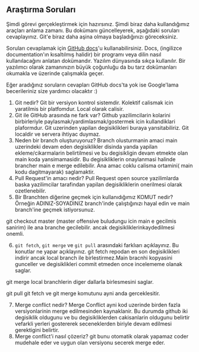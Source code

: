 ## Araştırma Soruları

Şimdi görevi gerçekleştirmek için hazırsınız. Şimdi biraz daha kullandığımız araçları anlama zamanı. Bu dokümanı güncelleyerek, aşağıdaki soruları cevaplayınız. Git'e biraz daha aşina olmaya başladığınızı göreceksiniz.

Soruları cevaplamak için [GitHub docs](https://docs.github.com/en)'u kullanabilirsiniz. Docs, (ingilizce documentation'ın kısaltılmış halidir) bir programı veya dilin nasıl kullanılacağını anlatan dokümandır. Yazılım dünyasında sıkça kullanılır. Bir yazılımcı olarak zamanınızın büyük çoğunluğu da bu tarz dokümanları okumakla ve üzerinde çalışmakla geçer.

Eğer aradığınız soruların cevapları GitHub docs'ta yok ise Google'lama becerileriniz size yardımcı olacaktır :)

1. Git nedir?
   Git bir versiyon kontrol sistemdir. Kolektif calismak icin yaratilmis bir platfomdur. Local olarak calisir.
2. Git ile GitHub arasında ne fark var?
   Github yazilimcilarin kolarini birbirleriyle paylasmak/yardimlasmak/gostermek icin kullandiklari plaformdur. Git uzerinden yapilan degisiklikleri buraya yansitabiliriz. Git localdir ve servera ihtiyac duymaz.
3. Neden bir branch oluşturuyoruz?
   Branch olusturmanin amaci main uzerindeki devam eden degisiklikler disinda yanda yapilan ekleme/cikarmalarin belirtilmesi ve bu degisikligin devam etmekte olan main koda yansimamasidir. Bu degisikliklerin onaylanmasi halinde brancher main e merge edilebilir. Ana amac coklu calisma ortamini( main kodu dagitmayarak) saglamaktir.
4. Pull Request'in amacı nedir?
   Pull Request open source yazilimlarda baska yazilimcilar tarafindan yapilan degisikliklerin onerilmesi olarak ozetlenebilir.
5. Bir Branchten diğerine geçmek için kullanıdığımız KOMUT nedir? Örneğin ADINIZ-SOYADINIZ branch'inde çalıştığınızı hayal edin ve main branch'ine geçmek istiyorsunuz.

git checkout master (master offensive buludungu icin main e gecilmis sanirim) ile ana branche gecilebilir. ancak degisikliklerinkaydedilmesi onemli.

6. `git fetch`, `git merge` ve `git pull` arasındaki farklıarı açıklayınız. Bu konutlar ne yapar açıklayınız.
   git fetch repodan en son degisiklikleri indirir ancak local branch ile birlestirmez.Main bracnhi kopyasini gunceller ve degisiklikleri commit etmeden once incelememe olanak saglar.

git merge local branchlerin diger dallarla birlesmesini saglar.

git pull git fetch ve git merge komutunu ayni anda gerceklesitir.

7. Merge conflict nedir? Merge Conflict ayni kod uzerinde birden fazla versiyonlarinin merge edilmesinden kaynaklanir. Bu durumda github iki degisiklik oldugunu ve bu degisikliklerden cakisanlarin oldugunu belirtir vefarkli yerleri gostererek seceneklerden biriyle devam edilmesi gerektigini belirtir.
8. Merge conflict'i nasıl çözeriz?
   git bunu otomatik olarak yapamaz coder mudehale eder ve uygun olan versiyonu secerek merge eder.
